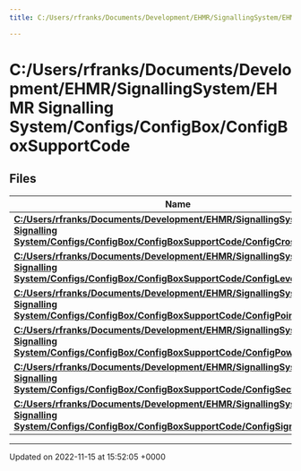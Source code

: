 ```yaml
---
title: C:/Users/rfranks/Documents/Development/EHMR/SignallingSystem/EHMR Signalling System/Configs/ConfigBox/ConfigBoxSupportCode

---
```


# C:/Users/rfranks/Documents/Development/EHMR/SignallingSystem/EHMR Signalling System/Configs/ConfigBox/ConfigBoxSupportCode



## Files

| Name           |
| -------------- |
| **[C:/Users/rfranks/Documents/Development/EHMR/SignallingSystem/EHMR Signalling System/Configs/ConfigBox/ConfigBoxSupportCode/ConfigCrossing.vb](/SignallingSystem-doc/vb/Files/ConfigCrossing_8vb/#file-configcrossing.vb)**  |
| **[C:/Users/rfranks/Documents/Development/EHMR/SignallingSystem/EHMR Signalling System/Configs/ConfigBox/ConfigBoxSupportCode/ConfigLevers.vb](/SignallingSystem-doc/vb/Files/ConfigLevers_8vb/#file-configlevers.vb)**  |
| **[C:/Users/rfranks/Documents/Development/EHMR/SignallingSystem/EHMR Signalling System/Configs/ConfigBox/ConfigBoxSupportCode/ConfigPoints.vb](/SignallingSystem-doc/vb/Files/ConfigPoints_8vb/#file-configpoints.vb)**  |
| **[C:/Users/rfranks/Documents/Development/EHMR/SignallingSystem/EHMR Signalling System/Configs/ConfigBox/ConfigBoxSupportCode/ConfigPower.vb](/SignallingSystem-doc/vb/Files/ConfigPower_8vb/#file-configpower.vb)**  |
| **[C:/Users/rfranks/Documents/Development/EHMR/SignallingSystem/EHMR Signalling System/Configs/ConfigBox/ConfigBoxSupportCode/ConfigSections.vb](/SignallingSystem-doc/vb/Files/ConfigSections_8vb/#file-configsections.vb)**  |
| **[C:/Users/rfranks/Documents/Development/EHMR/SignallingSystem/EHMR Signalling System/Configs/ConfigBox/ConfigBoxSupportCode/ConfigSignals.vb](/SignallingSystem-doc/vb/Files/ConfigSignals_8vb/#file-configsignals.vb)**  |






-------------------------------

Updated on 2022-11-15 at 15:52:05 +0000
